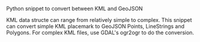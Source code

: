 Python snippet to convert between KML and GeoJSON

KML data structe can range from relatively simple to complex. This snippet can convert simple KML placemark to GeoJSON Points, LineStrings and Polygons. For complex KML files, use GDAL's ogr2ogr to do the conversion.
